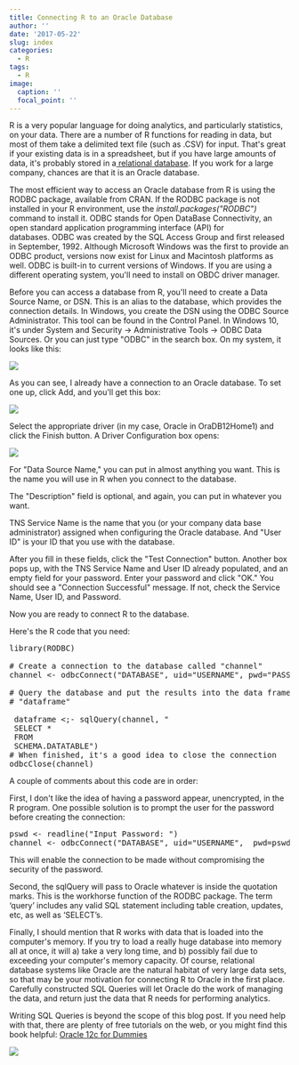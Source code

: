 ```yaml
---
title: Connecting R to an Oracle Database
author: ''
date: '2017-05-22'
slug: index
categories:
  - R
tags:
  - R
image:
  caption: ''
  focal_point: ''
---
```

<p>R is a very popular language for doing analytics, and particularly statistics, on your data. There are a number of R functions for reading in data, but most of them take a delimited text file (such as .CSV) for input. That's great if your existing data is in a spreadsheet, but if you have large amounts of data, it's probably stored in a<a href="https://en.wikipedia.org/wiki/Relational_database"> relational database</a>. If you work for a large company, chances are that it is an Oracle database.</p>

<p>The most efficient way to access an Oracle database from R is using the RODBC package, available from CRAN.&nbsp;If the RODBC package is not installed in your R environment, use the <i>install.packages("RODBC")</i> command to install it. ODBC stands for Open DataBase Connectivity, an open standard application programming interface (API) for databases.&nbsp;ODBC was created by the SQL Access Group and first released in September, 1992. Although Microsoft Windows was the first to provide an ODBC product, versions now exist for Linux&nbsp;and Macintosh platforms as well. ODBC is built-in to current versions of Windows. If you are using a different operating system, you'll need to install on OBDC driver manager.</p>
<p>Before you can access a database from R, you'll need to create a Data Source Name, or DSN. This is an alias to the database, which provides the connection details. In Windows, you create the DSN using the ODBC Source Administrator. This tool can be found in the Control Panel. In Windows 10, it's under System and Security -&gt; Administrative Tools -&gt; ODBC Data Sources. Or you can just type "ODBC" in the search box. On my system, it looks like this:</p>

![](/post/connecting-r-to-an-oracle-database/ODBC-1.png)

<p>As you can see, I already have a connection to an Oracle database. To set one up, click Add, and you'll get this box:</p>

![](/post/connecting-r-to-an-oracle-database/ODBC2.png)

<p>Select the appropriate driver (in my case, Oracle in OraDB12Home1) and click the Finish button. A Driver Configuration box opens:</p>

![](/post/connecting-r-to-an-oracle-database/ODBC3.png)


<p>For "Data Source Name," you can put in almost anything you want. This is the name you will use in R when you connect to the database.</p>
<p>The "Description" field is optional, and again, you can put in whatever you want.</p>
<p>TNS Service Name is the name that you (or your company data base administrator) assigned when configuring the Oracle database. And "User ID" is your ID that you use with the database.</p>
<p>After you fill in these fields, click the "Test Connection" button. Another box pops up, with the TNS Service Name and User ID already populated, and an empty field for your password. Enter your password and click "OK." You should see a "Connection Successful" message. If not, check the Service Name, User ID, and Password.</p>
<p>Now you are ready to connect R to the database.</p>
<p>Here's the R code that you need:

<pre>
library(RODBC)

# Create a connection to the database called "channel"
channel <- odbcConnect("DATABASE", uid="USERNAME", pwd="PASSWORD")

# Query the database and put the results into the data frame
# "dataframe"

 dataframe <;- sqlQuery(channel, "
 SELECT *
 FROM
 SCHEMA.DATATABLE")
# When finished, it's a good idea to close the connection
odbcClose(channel)
</pre>

<p>A couple of comments about this code are in order:</p>
<p>First, I don't like the idea of having a password appear, unencrypted, in the R program. One possible solution is to prompt the user for the password before creating the connection:
</p><pre>pswd&nbsp;&lt;- readline("Input Password: ")
channel &lt;- odbcConnect("DATABASE", uid="USERNAME", &nbsp;pwd=pswd)</pre>
<p>This will enable the connection to be made without compromising the security of the password.</p>
<p>Second, the sqlQuery will pass to Oracle whatever is inside the quotation marks. This is the workhorse function of the RODBC package.&nbsp;The term ‘query’ includes any valid SQL statement including table creation, updates, etc, as well as ‘SELECT’s.</p>
<p>Finally, I should mention that R works with data that is loaded into the computer's memory. If you try to load a really huge database into memory all at once, it will a) take a very long time, and b) possibly fail due to exceeding your computer's memory capacity. Of course, relational database systems like Oracle are the natural habitat of very large data sets, so that may be your motivation for connecting R to Oracle in the first place. Carefully constructed SQL Queries will let Oracle do the work of managing the data, and return just the data that R needs for performing analytics.</p>
<p>Writing SQL Queries is beyond the scope of this blog post. If you need help with that, there are plenty of free tutorials on the web, or you might find this book helpful: <a href="http://amzn.to/2qGuFYa">Oracle 12c for Dummies</a></p>
<p><a href="https://www.amazon.com/Oracle-12c-Dummies-Chris-Ruel/dp/1118745310/ref=as_li_ss_il?ie=UTF8&amp;qid=1495311290&amp;sr=8-12&amp;keywords=oracle+database&amp;linkCode=li2&amp;tag=gerald09-20&amp;linkId=4d4a8cc765a27634d6aaedd20e8c74b1" target="_blank" rel="noopener noreferrer"><img src="//ws-na.amazon-adsystem.com/widgets/q?_encoding=UTF8&amp;ASIN=1118745310&amp;Format=_SL160_&amp;ID=AsinImage&amp;MarketPlace=US&amp;ServiceVersion=20070822&amp;WS=1&amp;tag=gerald09-20" border="0"></a><img style="border: none !important; margin: 0px !important;" src="https://ir-na.amazon-adsystem.com/e/ir?t=gerald09-20&amp;l=li2&amp;o=1&amp;a=1118745310" alt="" width="1" height="1" border="0"></p>